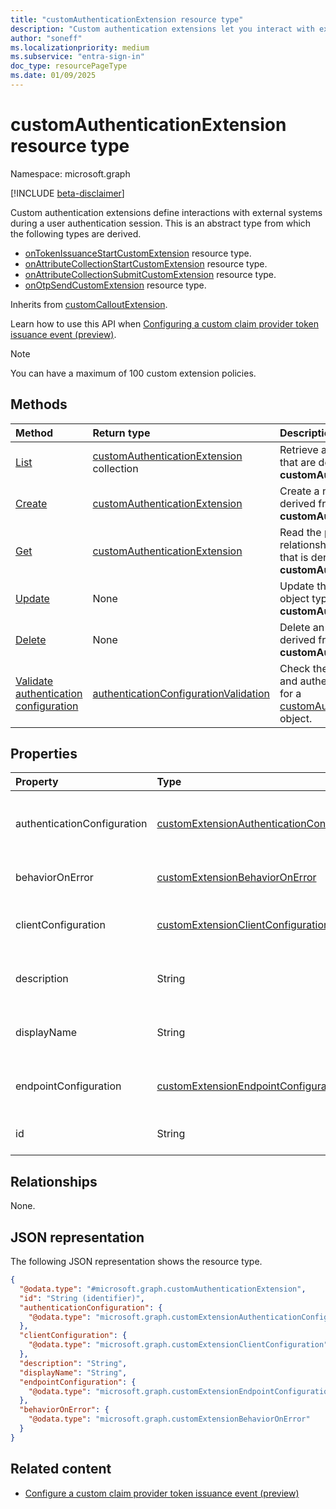 ```yaml
---
title: "customAuthenticationExtension resource type"
description: "Custom authentication extensions let you interact with external systems during a user authentication session."
author: "soneff"
ms.localizationpriority: medium
ms.subservice: "entra-sign-in"
doc_type: resourcePageType
ms.date: 01/09/2025
---
```


# customAuthenticationExtension resource type

Namespace: microsoft.graph

[!INCLUDE [beta-disclaimer](../../includes/beta-disclaimer.md)]

Custom authentication extensions define interactions with external systems during a user authentication session. This is an abstract type from which the following types are derived.

- [onTokenIssuanceStartCustomExtension](../resources/ontokenissuancestartcustomextension.md) resource type.
- [onAttributeCollectionStartCustomExtension](../resources/onattributecollectionstartcustomextension.md) resource type.
- [onAttributeCollectionSubmitCustomExtension](../resources/onattributecollectionsubmitcustomextension.md) resource type.
- [onOtpSendCustomExtension](../resources/onotpsendcustomextension.md) resource type.

Inherits from [customCalloutExtension](../resources/customcalloutextension.md).

Learn how to use this API when [Configuring a custom claim provider token issuance event (preview)](/azure/active-directory/develop/custom-extension-get-started?tabs=microsoft-graph?toc=/graph/toc.json&context=graph/context).

> [!NOTE]
>
> You can have a maximum of 100 custom extension policies.

## Methods
|Method|Return type|Description|
|:---|:---|:---|
|[List](../api/identitycontainer-list-customauthenticationextensions.md)|[customAuthenticationExtension](../resources/customauthenticationextension.md) collection|Retrieve a list of the object types that are derived from **customAuthenticationExtension**.|
|[Create](../api/identitycontainer-post-customauthenticationextensions.md)|[customAuthenticationExtension](../resources/customauthenticationextension.md)|Create a new object type that is derived from **customAuthenticationExtension**.|
|[Get](../api/customauthenticationextension-get.md)|[customAuthenticationExtension](../resources/customauthenticationextension.md)|Read the properties and relationships of an object type that is derived from **customAuthenticationExtension**.|
|[Update](../api/customauthenticationextension-update.md)|None|Update the properties of an object type that is derived from **customAuthenticationExtension**.|
|[Delete](../api/customauthenticationextension-delete.md)|None|Delete an object type that is derived from **customAuthenticationExtension**.|
|[Validate authentication configuration](../api/customauthenticationextension-validateauthenticationconfiguration.md)|[authenticationConfigurationValidation](../resources/authenticationconfigurationvalidation.md)|Check the validity of the endpoint and authentication configuration for a [customAuthenticationExtension](../resources/customauthenticationextension.md) object.|

## Properties
|Property|Type|Description|
|:---|:---|:---|
|authenticationConfiguration|[customExtensionAuthenticationConfiguration](../resources/customextensionauthenticationconfiguration.md)|The authentication configuration for the customAuthenticationExtension. Inherited from [customCalloutExtension](../resources/customcalloutextension.md).|
|behaviorOnError|[customExtensionBehaviorOnError](../resources/customextensionbehavioronerror.md)|The behaviour on error for the custom authentication extension.|
|clientConfiguration|[customExtensionClientConfiguration](../resources/customextensionclientconfiguration.md)|The connection settings for the customAuthenticationExtension. Inherited from [customCalloutExtension](../resources/customcalloutextension.md).|
|description|String|The description of the customAuthenticationExtension. Inherited from [customCalloutExtension](../resources/customcalloutextension.md).|
|displayName|String|The display name for the customAuthenticationExtension. Inherited from [customCalloutExtension](../resources/customcalloutextension.md).|
|endpointConfiguration|[customExtensionEndpointConfiguration](../resources/customextensionendpointconfiguration.md)|The HTTP endpoint that this custom extension calls. Inherited from [customCalloutExtension](../resources/customcalloutextension.md).|
|id|String|Identifier for the customAuthenticationExtension. Inherited from [entity](../resources/entity.md).|

## Relationships
None.

## JSON representation
The following JSON representation shows the resource type.
<!-- {
  "blockType": "resource",
  "keyProperty": "id",
  "@odata.type": "microsoft.graph.customAuthenticationExtension",
  "baseType": "microsoft.graph.customCalloutExtension",
  "openType": false
}
-->
``` json
{
  "@odata.type": "#microsoft.graph.customAuthenticationExtension",
  "id": "String (identifier)",
  "authenticationConfiguration": {
    "@odata.type": "microsoft.graph.customExtensionAuthenticationConfiguration"
  },
  "clientConfiguration": {
    "@odata.type": "microsoft.graph.customExtensionClientConfiguration"
  },
  "description": "String",
  "displayName": "String",
  "endpointConfiguration": {
    "@odata.type": "microsoft.graph.customExtensionEndpointConfiguration"
  },
  "behaviorOnError": {
    "@odata.type": "microsoft.graph.customExtensionBehaviorOnError"
  }
}
```

## Related content

- [Configure a custom claim provider token issuance event (preview)](/azure/active-directory/develop/custom-extension-get-started?tabs=microsoft-graph?toc=/graph/toc.json&context=graph/context)

